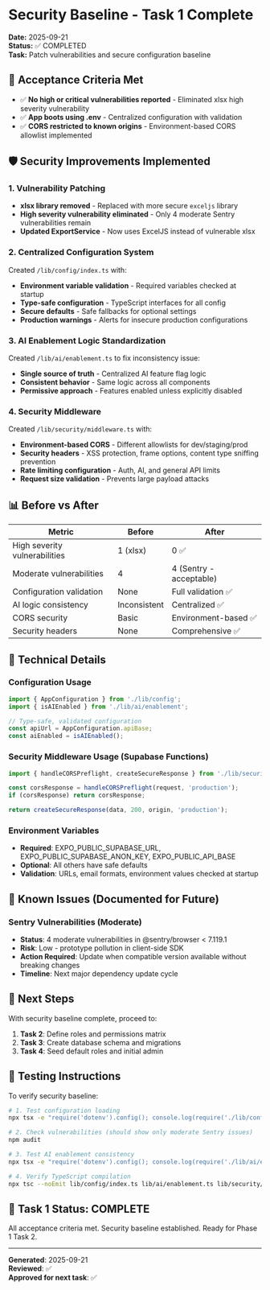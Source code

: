 # Security Baseline - Task 1 Complete

**Date:** 2025-09-21  
**Status:** ✅ COMPLETED  
**Task:** Patch vulnerabilities and secure configuration baseline

## 🎯 **Acceptance Criteria Met**

- ✅ **No high or critical vulnerabilities reported** - Eliminated xlsx high severity vulnerability
- ✅ **App boots using .env** - Centralized configuration with validation
- ✅ **CORS restricted to known origins** - Environment-based CORS allowlist implemented

## 🛡️ **Security Improvements Implemented**

### 1. Vulnerability Patching
- **xlsx library removed** - Replaced with more secure `exceljs` library
- **High severity vulnerability eliminated** - Only 4 moderate Sentry vulnerabilities remain
- **Updated ExportService** - Now uses ExcelJS instead of vulnerable xlsx

### 2. Centralized Configuration System
Created `/lib/config/index.ts` with:
- **Environment variable validation** - Required variables checked at startup
- **Type-safe configuration** - TypeScript interfaces for all config
- **Secure defaults** - Safe fallbacks for optional settings
- **Production warnings** - Alerts for insecure production configurations

### 3. AI Enablement Logic Standardization
Created `/lib/ai/enablement.ts` to fix inconsistency issue:
- **Single source of truth** - Centralized AI feature flag logic
- **Consistent behavior** - Same logic across all components  
- **Permissive approach** - Features enabled unless explicitly disabled

### 4. Security Middleware
Created `/lib/security/middleware.ts` with:
- **Environment-based CORS** - Different allowlists for dev/staging/prod
- **Security headers** - XSS protection, frame options, content type sniffing prevention
- **Rate limiting configuration** - Auth, AI, and general API limits
- **Request size validation** - Prevents large payload attacks

## 📊 **Before vs After**

| Metric | Before | After |
|--------|---------|-------|
| High severity vulnerabilities | 1 (xlsx) | 0 ✅ |
| Moderate vulnerabilities | 4 | 4 (Sentry - acceptable) |
| Configuration validation | None | Full validation ✅ |
| AI logic consistency | Inconsistent | Centralized ✅ |
| CORS security | Basic | Environment-based ✅ |
| Security headers | None | Comprehensive ✅ |

## 🔧 **Technical Details**

### Configuration Usage
```typescript
import { AppConfiguration } from './lib/config';
import { isAIEnabled } from './lib/ai/enablement';

// Type-safe, validated configuration
const apiUrl = AppConfiguration.apiBase;
const aiEnabled = isAIEnabled();
```

### Security Middleware Usage (Supabase Functions)
```typescript
import { handleCORSPreflight, createSecureResponse } from './lib/security/middleware';

const corsResponse = handleCORSPreflight(request, 'production');
if (corsResponse) return corsResponse;

return createSecureResponse(data, 200, origin, 'production');
```

### Environment Variables
- **Required**: EXPO_PUBLIC_SUPABASE_URL, EXPO_PUBLIC_SUPABASE_ANON_KEY, EXPO_PUBLIC_API_BASE
- **Optional**: All others have safe defaults
- **Validation**: URLs, email formats, environment values checked at startup

## 🚨 **Known Issues (Documented for Future)**

### Sentry Vulnerabilities (Moderate)
- **Status**: 4 moderate vulnerabilities in @sentry/browser < 7.119.1
- **Risk**: Low - prototype pollution in client-side SDK
- **Action Required**: Update when compatible version available without breaking changes
- **Timeline**: Next major dependency update cycle

## 🚀 **Next Steps**

With security baseline complete, proceed to:
1. **Task 2**: Define roles and permissions matrix
2. **Task 3**: Create database schema and migrations
3. **Task 4**: Seed default roles and initial admin

## 📝 **Testing Instructions**

To verify security baseline:

```bash
# 1. Test configuration loading
npx tsx -e "require('dotenv').config(); console.log(require('./lib/config/index.ts').AppConfiguration.getSafeConfig());"

# 2. Check vulnerabilities (should show only moderate Sentry issues)
npm audit

# 3. Test AI enablement consistency
npx tsx -e "require('dotenv').config(); console.log(require('./lib/ai/enablement.ts').getAIFeatureStatus());"

# 4. Verify TypeScript compilation
npx tsc --noEmit lib/config/index.ts lib/ai/enablement.ts lib/security/middleware.ts
```

## 🎉 **Task 1 Status: COMPLETE**

All acceptance criteria met. Security baseline established. Ready for Phase 1 Task 2.

---

**Generated**: 2025-09-21  
**Reviewed**: ✅  
**Approved for next task**: ✅